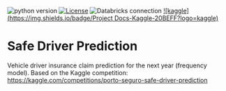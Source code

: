 ![python version](https://img.shields.io/badge/Python-3.12+-306998?logo=python)
[![License](https://img.shields.io/badge/License-Unlicense-yellow)](https://opensource.org/licenses/unlicense)
![Databricks connection](https://img.shields.io/badge/Databricks-Connected-orange?logo=databricks)
[![kaggle](https://img.shields.io/badge/Project Docs-Kaggle-20BEFF?logo=kaggle)](https://kaggle.com/competitions/porto-seguro-safe-driver-prediction)


# Safe Driver Prediction
Vehicle driver insurance claim prediction for the next year (frequency model). Based on the Kaggle competition: https://kaggle.com/competitions/porto-seguro-safe-driver-prediction
